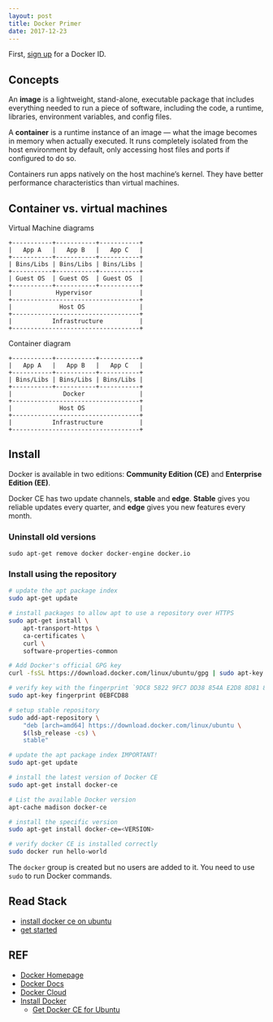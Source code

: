 ```yaml
---
layout: post
title: Docker Primer
date: 2017-12-23
---
```


First, [sign up][cloud] for a Docker ID.

## Concepts

An **image** is a lightweight, stand-alone, executable package that includes everything needed to run a piece of software, including the code, a runtime, libraries, environment variables, and config files.

A **container** is a runtime instance of an image — what the image becomes in memory when actually executed. It runs completely isolated from the host environment by default, only accessing host files and ports if configured to do so.

Containers run apps natively on the host machine’s kernel. They have better performance characteristics than virtual machines.

## Container vs. virtual machines

Virtual Machine diagrams

```
+-----------+-----------+-----------+
|   App A   |   App B   |   App C   |
+-----------+-----------+-----------+
| Bins/Libs | Bins/Libs | Bins/Libs |
+-----------+-----------+-----------+
| Guest OS  | Guest OS  | Guest OS  |
+-----------+-----------+-----------+
|            Hypervisor             |
+-----------------------------------+
|             Host OS               |
+-----------------------------------+
|           Infrastructure          |
+-----------------------------------+
```

Container diagram

```
+-----------+-----------+-----------+
|   App A   |   App B   |   App C   |
+-----------+-----------+-----------+
| Bins/Libs | Bins/Libs | Bins/Libs |
+-----------+-----------+-----------+
|              Docker               |
+-----------------------------------+
|             Host OS               |
+-----------------------------------+
|           Infrastructure          |
+-----------------------------------+
```

## Install

Docker is available in two editions: **Community Edition (CE)** and **Enterprise Edition (EE)**.

Docker CE has two update channels, **stable** and **edge**. **Stable** gives you reliable updates every quarter, and **edge** gives you new features every month.

### Uninstall old versions

```
sudo apt-get remove docker docker-engine docker.io
```

### Install using the repository

```sh
# update the apt package index
sudo apt-get update

# install packages to allow apt to use a repository over HTTPS
sudo apt-get install \
    apt-transport-https \
    ca-certificates \
    curl \
    software-properties-common

# Add Docker's official GPG key
curl -fsSL https://download.docker.com/linux/ubuntu/gpg | sudo apt-key add -

# verify key with the fingerprint `9DC8 5822 9FC7 DD38 854A E2D8 8D81 803C 0EBF CD88`
sudo apt-key fingerprint 0EBFCD88

# setup stable repository
sudo add-apt-repository \
    "deb [arch=amd64] https://download.docker.com/linux/ubuntu \
    $(lsb_release -cs) \
    stable"

# update the apt package index IMPORTANT!
sudo apt-get update

# install the latest version of Docker CE
sudo apt-get install docker-ce

# List the available Docker version
apt-cache madison docker-ce

# install the specific version
sudo apt-get install docker-ce=<VERSION>

# verify docker CE is installed correctly
sudo docker run hello-world
```

The `docker` group is created but no users are added to it. You need to use `sudo` to run Docker commands.

## Read Stack

- [install docker ce on ubuntu](https://docs.docker.com/engine/installation/linux/docker-ce/ubuntu/#upgrade-docker-ce)
- [get started](https://docs.docker.com/get-started/#conclusion)

## REF

- [Docker Homepage][docker]
- [Docker Docs][docs]
- [Docker Cloud][cloud]
- [Install Docker][install]
    - [Get Docker CE for Ubuntu][ubuntu-ce]

[docker]: https://www.docker.com/
[docs]: https://docs.docker.com/
[cloud]: https://cloud.docker.com/
[install]: https://docs.docker.com/engine/installation/
[ubuntu-ce]: https://docs.docker.com/engine/installation/linux/docker-ce/ubuntu/#os-requirements